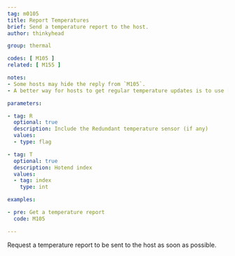 ```yaml
---
tag: m0105
title: Report Temperatures
brief: Send a temperature report to the host.
author: thinkyhead

group: thermal

codes: [ M105 ]
related: [ M155 ]

notes:
- Some hosts may hide the reply from `M105`.
- A better way for hosts to get regular temperature updates is to use [`M155`](/docs/gcode/M155.html) (requires `AUTO_REPORT_TEMPERATURES` and `EXTENDED_CAPABILITIES_REPORT`). Hosts then no longer need to run an extra process or use up slots in the command buffer to receive temperatures.

parameters:

- tag: R
  optional: true
  description: Include the Redundant temperature sensor (if any)
  values:
  - type: flag

- tag: T
  optional: true
  description: Hotend index
  values:
  - tag: index
    type: int

examples:

- pre: Get a temperature report
  code: M105

---
```


Request a temperature report to be sent to the host as soon as possible.
